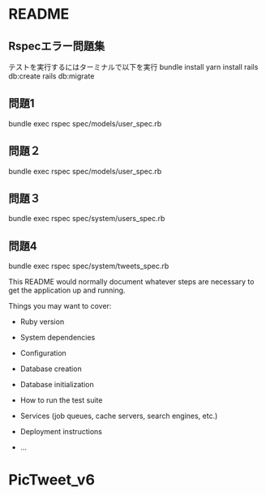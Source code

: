 # README

## Rspecエラー問題集
テストを実行するにはターミナルで以下を実行
bundle install
yarn install
rails db:create
rails db:migrate

## 問題1
bundle exec rspec spec/models/user_spec.rb

## 問題２
bundle exec rspec spec/models/user_spec.rb

## 問題３
bundle exec rspec spec/system/users_spec.rb

## 問題4
bundle exec rspec spec/system/tweets_spec.rb




This README would normally document whatever steps are necessary to get the
application up and running.

Things you may want to cover:

* Ruby version

* System dependencies

* Configuration

* Database creation

* Database initialization

* How to run the test suite

* Services (job queues, cache servers, search engines, etc.)

* Deployment instructions

* ...
# PicTweet_v6
